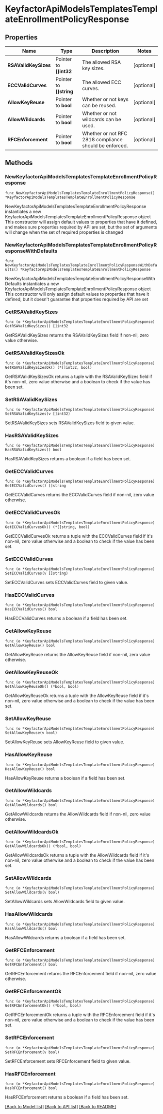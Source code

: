 # KeyfactorApiModelsTemplatesTemplateEnrollmentPolicyResponse

## Properties

Name | Type | Description | Notes
------------ | ------------- | ------------- | -------------
**RSAValidKeySizes** | Pointer to **[]int32** | The allowed RSA key sizes. | [optional] 
**ECCValidCurves** | Pointer to **[]string** | The allowed ECC curves. | [optional] 
**AllowKeyReuse** | Pointer to **bool** | Whether or not keys can be reused. | [optional] 
**AllowWildcards** | Pointer to **bool** | Whether or not wildcards can be used. | [optional] 
**RFCEnforcement** | Pointer to **bool** | Whether or not RFC 2818 compliance should be enforced. | [optional] 

## Methods

### NewKeyfactorApiModelsTemplatesTemplateEnrollmentPolicyResponse

`func NewKeyfactorApiModelsTemplatesTemplateEnrollmentPolicyResponse() *KeyfactorApiModelsTemplatesTemplateEnrollmentPolicyResponse`

NewKeyfactorApiModelsTemplatesTemplateEnrollmentPolicyResponse instantiates a new KeyfactorApiModelsTemplatesTemplateEnrollmentPolicyResponse object
This constructor will assign default values to properties that have it defined,
and makes sure properties required by API are set, but the set of arguments
will change when the set of required properties is changed

### NewKeyfactorApiModelsTemplatesTemplateEnrollmentPolicyResponseWithDefaults

`func NewKeyfactorApiModelsTemplatesTemplateEnrollmentPolicyResponseWithDefaults() *KeyfactorApiModelsTemplatesTemplateEnrollmentPolicyResponse`

NewKeyfactorApiModelsTemplatesTemplateEnrollmentPolicyResponseWithDefaults instantiates a new KeyfactorApiModelsTemplatesTemplateEnrollmentPolicyResponse object
This constructor will only assign default values to properties that have it defined,
but it doesn't guarantee that properties required by API are set

### GetRSAValidKeySizes

`func (o *KeyfactorApiModelsTemplatesTemplateEnrollmentPolicyResponse) GetRSAValidKeySizes() []int32`

GetRSAValidKeySizes returns the RSAValidKeySizes field if non-nil, zero value otherwise.

### GetRSAValidKeySizesOk

`func (o *KeyfactorApiModelsTemplatesTemplateEnrollmentPolicyResponse) GetRSAValidKeySizesOk() (*[]int32, bool)`

GetRSAValidKeySizesOk returns a tuple with the RSAValidKeySizes field if it's non-nil, zero value otherwise
and a boolean to check if the value has been set.

### SetRSAValidKeySizes

`func (o *KeyfactorApiModelsTemplatesTemplateEnrollmentPolicyResponse) SetRSAValidKeySizes(v []int32)`

SetRSAValidKeySizes sets RSAValidKeySizes field to given value.

### HasRSAValidKeySizes

`func (o *KeyfactorApiModelsTemplatesTemplateEnrollmentPolicyResponse) HasRSAValidKeySizes() bool`

HasRSAValidKeySizes returns a boolean if a field has been set.

### GetECCValidCurves

`func (o *KeyfactorApiModelsTemplatesTemplateEnrollmentPolicyResponse) GetECCValidCurves() []string`

GetECCValidCurves returns the ECCValidCurves field if non-nil, zero value otherwise.

### GetECCValidCurvesOk

`func (o *KeyfactorApiModelsTemplatesTemplateEnrollmentPolicyResponse) GetECCValidCurvesOk() (*[]string, bool)`

GetECCValidCurvesOk returns a tuple with the ECCValidCurves field if it's non-nil, zero value otherwise
and a boolean to check if the value has been set.

### SetECCValidCurves

`func (o *KeyfactorApiModelsTemplatesTemplateEnrollmentPolicyResponse) SetECCValidCurves(v []string)`

SetECCValidCurves sets ECCValidCurves field to given value.

### HasECCValidCurves

`func (o *KeyfactorApiModelsTemplatesTemplateEnrollmentPolicyResponse) HasECCValidCurves() bool`

HasECCValidCurves returns a boolean if a field has been set.

### GetAllowKeyReuse

`func (o *KeyfactorApiModelsTemplatesTemplateEnrollmentPolicyResponse) GetAllowKeyReuse() bool`

GetAllowKeyReuse returns the AllowKeyReuse field if non-nil, zero value otherwise.

### GetAllowKeyReuseOk

`func (o *KeyfactorApiModelsTemplatesTemplateEnrollmentPolicyResponse) GetAllowKeyReuseOk() (*bool, bool)`

GetAllowKeyReuseOk returns a tuple with the AllowKeyReuse field if it's non-nil, zero value otherwise
and a boolean to check if the value has been set.

### SetAllowKeyReuse

`func (o *KeyfactorApiModelsTemplatesTemplateEnrollmentPolicyResponse) SetAllowKeyReuse(v bool)`

SetAllowKeyReuse sets AllowKeyReuse field to given value.

### HasAllowKeyReuse

`func (o *KeyfactorApiModelsTemplatesTemplateEnrollmentPolicyResponse) HasAllowKeyReuse() bool`

HasAllowKeyReuse returns a boolean if a field has been set.

### GetAllowWildcards

`func (o *KeyfactorApiModelsTemplatesTemplateEnrollmentPolicyResponse) GetAllowWildcards() bool`

GetAllowWildcards returns the AllowWildcards field if non-nil, zero value otherwise.

### GetAllowWildcardsOk

`func (o *KeyfactorApiModelsTemplatesTemplateEnrollmentPolicyResponse) GetAllowWildcardsOk() (*bool, bool)`

GetAllowWildcardsOk returns a tuple with the AllowWildcards field if it's non-nil, zero value otherwise
and a boolean to check if the value has been set.

### SetAllowWildcards

`func (o *KeyfactorApiModelsTemplatesTemplateEnrollmentPolicyResponse) SetAllowWildcards(v bool)`

SetAllowWildcards sets AllowWildcards field to given value.

### HasAllowWildcards

`func (o *KeyfactorApiModelsTemplatesTemplateEnrollmentPolicyResponse) HasAllowWildcards() bool`

HasAllowWildcards returns a boolean if a field has been set.

### GetRFCEnforcement

`func (o *KeyfactorApiModelsTemplatesTemplateEnrollmentPolicyResponse) GetRFCEnforcement() bool`

GetRFCEnforcement returns the RFCEnforcement field if non-nil, zero value otherwise.

### GetRFCEnforcementOk

`func (o *KeyfactorApiModelsTemplatesTemplateEnrollmentPolicyResponse) GetRFCEnforcementOk() (*bool, bool)`

GetRFCEnforcementOk returns a tuple with the RFCEnforcement field if it's non-nil, zero value otherwise
and a boolean to check if the value has been set.

### SetRFCEnforcement

`func (o *KeyfactorApiModelsTemplatesTemplateEnrollmentPolicyResponse) SetRFCEnforcement(v bool)`

SetRFCEnforcement sets RFCEnforcement field to given value.

### HasRFCEnforcement

`func (o *KeyfactorApiModelsTemplatesTemplateEnrollmentPolicyResponse) HasRFCEnforcement() bool`

HasRFCEnforcement returns a boolean if a field has been set.


[[Back to Model list]](../README.md#documentation-for-models) [[Back to API list]](../README.md#documentation-for-api-endpoints) [[Back to README]](../README.md)


